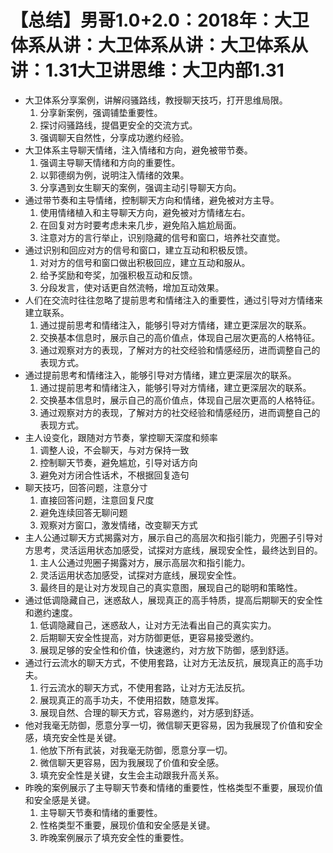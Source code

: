 # 【总结】男哥1.0+2.0：2018年：大卫体系从讲：大卫体系从讲：大卫体系从讲：1.31大卫讲思维：大卫内部1.31

-   大卫体系分享案例，讲解闷骚路线，教授聊天技巧，打开思维局限。
    1.  分享新案例，强调铺垫重要性。
    2.  探讨闷骚路线，提倡更安全的交流方式。
    3.  强调聊天自然性，分享成功邀约经验。
-   大卫体系主导聊天情绪，注入情绪和方向，避免被带节奏。
    1.  强调主导聊天情绪和方向的重要性。
    2.  以郭德纲为例，说明注入情绪的效果。
    3.  分享遇到女生聊天的案例，强调主动引导聊天方向。
-   通过带节奏和主导情绪，控制聊天方向和情绪，避免被对方主导。
    1.  使用情绪植入和主导聊天方向，避免被对方情绪左右。
    2.  在回复对方时要考虑未来几步，避免陷入尴尬局面。
    3.  注意对方的言行举止，识别隐藏的信号和窗口，培养社交直觉。
-   通过识别和回应对方的信号和窗口，建立互动和积极反馈。
    1.  对对方的信号和窗口做出积极回应，建立互动和服从。
    2.  给予奖励和夸奖，加强积极互动和反馈。
    3.  分段发言，使对话更自然流畅，增加互动效果。
-   人们在交流时往往忽略了提前思考和情绪注入的重要性，通过引导对方情绪来建立联系。
    1.  通过提前思考和情绪注入，能够引导对方情绪，建立更深层次的联系。
    2.  交换基本信息时，展示自己的高价值点，体现自己层次更高的人格特征。
    3.  通过观察对方的表现，了解对方的社交经验和情感经历，进而调整自己的表现方式。
-   通过提前思考和情绪注入，能够引导对方情绪，建立更深层次的联系。
    1.  通过提前思考和情绪注入，能够引导对方情绪，建立更深层次的联系。
    2.  交换基本信息时，展示自己的高价值点，体现自己层次更高的人格特征。
    3.  通过观察对方的表现，了解对方的社交经验和情感经历，进而调整自己的表现方式。
-   主人设变化，跟随对方节奏，掌控聊天深度和频率
    1.  调整人设，不会聊天，与对方保持一致
    2.  控制聊天节奏，避免尴尬，引导对话方向
    3.  避免对方闭合性话术，不根据回复造句
-   聊天技巧，回答问题，注意分寸
    1.  直接回答问题，注意回复尺度
    2.  避免连续回答无聊问题
    3.  观察对方窗口，激发情绪，改变聊天方式
-   主人公通过聊天方式揭露对方，展示自己的高层次和指引能力，兜圈子引导对方思考，灵活运用状态加感受，试探对方底线，展现安全性，最终达到目的。
    1.  主人公通过兜圈子揭露对方，展示高层次和指引能力。
    2.  灵活运用状态加感受，试探对方底线，展现安全性。
    3.  最终目的是让对方发现自己的真实意图，展现自己的聪明和策略性。
-   通过低调隐藏自己，迷惑敌人，展现真正的高手特质，提高后期聊天的安全性和邀约速度。
    1.  低调隐藏自己，迷惑敌人，让对方无法看出自己的真实实力。
    2.  后期聊天安全性提高，对方防御更低，更容易接受邀约。
    3.  展现足够的安全性和价值，快速邀约，对方放下防御，感到舒适。
-   通过行云流水的聊天方式，不使用套路，让对方无法反抗，展现真正的高手功夫。
    1.  行云流水的聊天方式，不使用套路，让对方无法反抗。
    2.  展现真正的高手功夫，不使用招数，随意发挥。
    3.  展现自然、合理的聊天方式，容易邀约，对方感到舒适。
-   他对我毫无防御，愿意分享一切，微信聊天更容易，因为我展现了价值和安全感，填充安全性是关键。
    1.  他放下所有武装，对我毫无防御，愿意分享一切。
    2.  微信聊天更容易，因为我展现了价值和安全感。
    3.  填充安全性是关键，女生会主动跟我升高关系。
-   昨晚的案例展示了主导聊天节奏和情绪的重要性，性格类型不重要，展现价值和安全感是关键。
    1.  主导聊天节奏和情绪的重要性。
    2.  性格类型不重要，展现价值和安全感是关键。
    3.  昨晚案例展示了填充安全性的重要性。